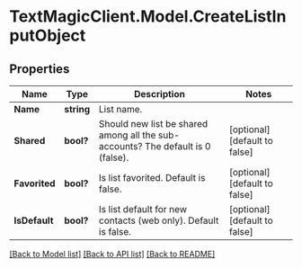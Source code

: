 # TextMagicClient.Model.CreateListInputObject
## Properties

Name | Type | Description | Notes
------------ | ------------- | ------------- | -------------
**Name** | **string** | List name. | 
**Shared** | **bool?** | Should new list be shared among all the sub-accounts? The default is 0 (false). | [optional] [default to false]
**Favorited** | **bool?** | Is list favorited. Default is false. | [optional] [default to false]
**IsDefault** | **bool?** | Is list default for new contacts (web only). Default is false. | [optional] [default to false]

[[Back to Model list]](../README.md#documentation-for-models) [[Back to API list]](../README.md#documentation-for-api-endpoints) [[Back to README]](../README.md)

